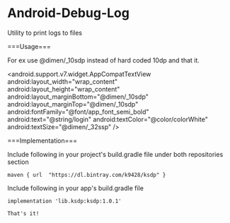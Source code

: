 # Android-Debug-Log
Utility to print logs to files

===Usage===

For ex use @dimen/_10sdp instead of hard coded 10dp and that it.

 <android.support.v7.widget.AppCompatTextView
                            android:layout_width="wrap_content"
                            android:layout_height="wrap_content"
                            android:layout_marginBottom="@dimen/_10sdp"
                            android:layout_marginTop="@dimen/_10sdp"
                            android:fontFamily="@font/app_font_semi_bold"
                            android:text="@string/login"
                            android:textColor="@color/colorWhite"
                            android:textSize="@dimen/_32ssp" />


===Implementation===

Include following in your project's build.gradle file under both repositories section
```
maven { url  "https://dl.bintray.com/k9428/ksdp" }
```

Include following in your app's build.gradle file
```
implementation 'lib.ksdp:ksdp:1.0.1' 

That's it!
